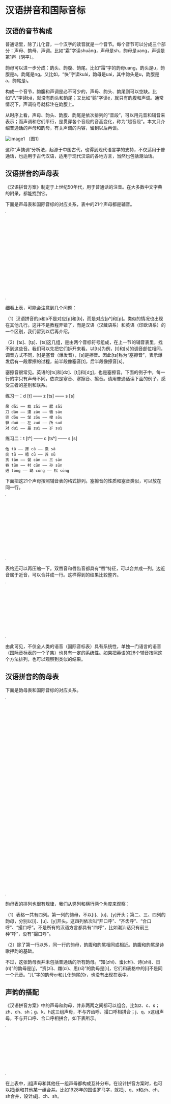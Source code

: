 # 汉语拼音和国际音标

## 汉语的音节构成

普通话里，除了儿化音，一个汉字的读音就是一个音节。每个音节可以分成三个部分：声母、韵母、声调。比如“霜”字读shuāng，声母是sh，韵母是uang，声调是第1声（阴平）。

韵母可以进一步分成：韵头、韵腹、韵尾。比如“霜”字的韵母uang，韵头是u，韵腹是a，韵尾是ng。又比如，“快”字读kuài，韵母是uai，其中韵头是u，韵腹是a，韵尾是i。

构成一个音节，韵腹和声调是必不可少的，声母、韵头、韵尾则可以空缺。比如“八”字读bā，就没有韵头和韵尾；又比如“鹅”字读é，就只有韵腹和声调。通常情况下，声调符号就标注在韵腹上。

从时序上看，声母、韵头、韵腹、韵尾是依次排列的“音段”，可以用元音和辅音来表示；而声调和它们平行，是贯穿各个音段的音高变化，称为“超音段”。本文只介绍普通话的声母和韵母，有关声调的内容，留到以后再谈。

![image1] 〔图1〕

这种“声韵调”分析法，起源于中国古代，也得到现代语言学的支持，不仅适用于普通话，也适用于古代汉语，适用于现代汉语的各地方言，当然也包括潮汕话。

## 汉语拼音的声母表

《汉语拼音方案》制定于上世纪50年代，用于普通话的注音。在大多数中文字典的附录，都能找到它。

下面是声母表和国际音标的对应关系，表中的21个声母都是辅音。

<table style="width:1px; white-space:nowrap; text-align:center;">
  <tr>
    <td><span style="font-size:2em;">b</span> [p] 玻</td>
    <td><span style="font-size:2em;">p</span> [pʰ] 坡</td>
    <td><span style="font-size:2em;">m</span> [m] 摸</td>
    <td><span style="font-size:2em;">f</span> [f] 佛</td>
  </tr>
  <tr>
    <td><span style="font-size:2em;">d</span> [t] 得</td>
    <td><span style="font-size:2em;">t</span> [tʰ] 特</td>
    <td><span style="font-size:2em;">n</span> [n] 讷</td>
    <td><span style="font-size:2em;">l</span> [l] 勒</td>
  </tr>
  <tr>
    <td><span style="font-size:2em;">g</span> [k] 哥</td>
    <td><span style="font-size:2em;">k</span> [kʰ] 科</td>
    <td><span style="font-size:2em;">h</span> [x] 喝</td>
    <td></td>
  </tr>
  <tr>
    <td><span style="font-size:2em;">j</span> [tɕ] 基</td>
    <td><span style="font-size:2em;">q</span> [tɕʰ] 欺</td>
    <td><span style="font-size:2em;">x</span> [ɕ] 希</td>
    <td></td>
  </tr>
  <tr>
    <td><span style="font-size:2em;">zh</span> [tʂ] 知</td>
    <td><span style="font-size:2em;">ch</span> [tʂʰ] 蚩</td>
    <td><span style="font-size:2em;">sh</span> [ʂ] 诗</td>
    <td><span style="font-size:2em;">r</span> [ɻ] 日</td>
  </tr>
  <tr>
    <td><span style="font-size:2em;">z</span> [ts] 资</td>
    <td><span style="font-size:2em;">c</span> [tsʰ] 雌</td>
    <td><span style="font-size:2em;">s</span> [s] 思</td>
    <td></td>
  </tr>
</table>

细看上表，可能会注意到几个问题：

（1）汉语拼音的p和b不是对应[p]和[b]，而是对应[pʰ]和[p]。类似的情况也出现在其他几行。这并不是教程弄错了，而是汉语（汉藏语系）和英语（印欧语系）的一个区别，我们留到以后再介绍。

（2）[tɕ]、[tʂ]、[ts]这几组，是由两个音标符号组成，在上一节的辅音表里，找不到这些音。我们可以先把它们拆开来看。以[ts]为例，[t]和[s]的调音部位相同，调音方式不同，[t]是塞音（爆发音），[s]是擦音。因此[ts]称为“塞擦音”，表示爆发后有一段摩擦的过程，前半段像塞音[t]，后半段像擦音[s]。

塞擦音很常见。英语的[ts]和[dz]、[tʃ]和[dʒ]，也是塞擦音。下面的例子中，每一行的字只有声母不同，依次是塞音、塞擦音、擦音。请用普通话读下面的例子，感受三者的差别和联系。

练习一：d [t] —— z [ts] —— s [s]

```
呆 dāi —— 栽 zāi —— 腮 sāi
刀 dāo —— 遭 zāo —— 骚 sāo
兜 dōu —— 邹 zōu —— 搜 sōu
躲 duǒ —— 左 zuǒ —— 所 suǒ
对 duì —— 最 zuì —— 岁 suì
```

练习二：t [tʰ] —— c [tsʰ] —— s [s]

```
他 tā —— 擦 cā —— 撒 sā
突 tū —— 粗 cū —— 苏 sū
贪 tān —— 餐 cān —— 三 sān
吞 tūn —— 村 cūn —— 孙 sūn
通 tōng —— 聪 cōng —— 松 sōng
```

下面把这21个声母按照辅音表的格式排列。塞擦音的性质和塞音类似，可以放在同一行。

<table style="width:1px; white-space:nowrap; text-align:center;">
  <tr>
    <td></td>
    <td>双唇</td>
    <td>唇齿</td>
    <td colspan="2">齿/龈</td>
    <td>腭前</td>
    <td>翘舌</td>
    <td>软腭</td>
  </tr>
  <tr>
    <td>塞音</td>
    <td>b [p]<br>p [pʰ]</td>
    <td></td>
    <td>d [t]<br>t [tʰ]</td>
    <td>z [ts]<br>c [tsʰ]</td>
    <td>j [tɕ]<br>q [tɕʰ]</td>
    <td>zh [tʂ]<br>ch [tʂʰ]</td>
    <td>g [k]<br>k [kʰ]</td>
  </tr>
  <tr>
    <td>鼻音</td>
    <td>m [m]</td>
    <td></td>
    <td>n [n]</td>
    <td></td>
    <td></td>
    <td></td>
    <td></td>
  </tr>
  <tr>
    <td>擦音</td>
    <td></td>
    <td>f [f]</td>
    <td></td>
    <td>s [s]</td>
    <td>x [ɕ]</td>
    <td>sh [ʂ]</td>
    <td>h [x]</td>
  </tr>
  <tr>
    <td>近音</td>
    <td></td>
    <td></td>
    <td></td>
    <td></td>
    <td></td>
    <td>r [ɻ]</td>
    <td></td>
  </tr>
  <tr>
    <td>边音</td>
    <td></td>
    <td></td>
    <td>l [l]</td>
    <td></td>
    <td></td>
    <td></td>
    <td></td>
  </tr>
</table>

表格还可以再压缩一下。双唇音和唇齿音都具有“唇”特征，可以合并成一列。边近音属于近音，可以合并成一行。这样得到的结果比较整齐。

<table style="width:1px; white-space:nowrap; text-align:center;">
  <tr>
    <td></td>
    <td>唇</td>
    <td colspan="2">齿/龈</td>
    <td>腭前</td>
    <td>翘舌</td>
    <td>软腭</td>
  </tr>
  <tr>
    <td>塞音</td>
    <td>b [p]<br>p [pʰ]</td>
    <td>d [t]<br>t [tʰ]</td>
    <td>z [ts]<br>c [tsʰ]</td>
    <td>j [tɕ]<br>q [tɕʰ]</td>
    <td>zh [tʂ]<br>ch [tʂʰ]</td>
    <td>g [k]<br>k [kʰ]</td>
  </tr>
  <tr>
    <td>鼻音</td>
    <td>m [m]</td>
    <td>n [n]</td>
    <td></td>
    <td></td>
    <td></td>
    <td></td>
  </tr>
  <tr>
    <td>擦音</td>
    <td>f [f]</td>
    <td></td>
    <td>s [s]</td>
    <td>x [ɕ]</td>
    <td>sh [ʂ]</td>
    <td>h [x]</td>
  </tr>
  <tr>
    <td>近音</td>
    <td></td>
    <td>l [l]</td>
    <td></td>
    <td></td>
    <td>r [ɻ]</td>
    <td></td>
  </tr>
</table>

由此可见，不仅全人类的语音（国际音标表）具有系统性，单独一门语言的语音（国际音标表的一个子集）也具有一定的系统性。如果把英语的28个辅音按照这个方法排列，也可以观察到类似的结果。

## 汉语拼音的韵母表

下面是韵母表和国际音标的对应关系。

<table style="width:1px; white-space:nowrap; text-align:center;">
  <tr>
    <td>开口呼</td>
    <td>齐齿呼</td>
    <td>合口呼</td>
    <td>撮口呼</td>
  </tr>
  <tr>
    <td></td>
    <td><span style="font-size:2em;">i</span> [i] 衣</td>
    <td><span style="font-size:2em;">u</span> [u] 乌</td>
    <td><span style="font-size:2em;">ü</span> [y] 迂</td>
  </tr>
  <tr>
    <td><span style="font-size:2em;">a</span> [a] 啊</td>
    <td><span style="font-size:2em;">ia</span> [ia] 呀</td>
    <td><span style="font-size:2em;">ua</span> [ua] 蛙</td>
    <td></td>
  </tr>
  <tr>
    <td><span style="font-size:2em;">o</span> [o] 喔</td>
    <td></td>
    <td><span style="font-size:2em;">uo</span> [uo] 窝</td>
    <td></td>
  </tr>
  <tr>
    <td><span style="font-size:2em;">e</span> [ɤ] 鹅</td>
    <td><span style="font-size:2em;">ie</span> [ie] 耶</td>
    <td></td>
    <td><span style="font-size:2em;">üe</span> [ye] 约</td>
  </tr>
  <tr>
    <td><span style="font-size:2em;">ai</span> [ai] 哀</td>
    <td></td>
    <td><span style="font-size:2em;">uai</span> [uai] 歪</td>
    <td></td>
  </tr>
  <tr>
    <td><span style="font-size:2em;">ei</span> [ei] 欸</td>
    <td></td>
    <td><span style="font-size:2em;">uei</span> [uei] 威</td>
    <td></td>
  </tr>
  <tr>
    <td><span style="font-size:2em;">ao</span> [au] 熬</td>
    <td><span style="font-size:2em;">iao</span> [iau] 腰</td>
    <td></td>
    <td></td>
  </tr>
  <tr>
    <td><span style="font-size:2em;">ou</span> [ou] 欧</td>
    <td><span style="font-size:2em;">iou</span> [iou] 忧</td>
    <td></td>
    <td></td>
  </tr>
  <tr>
    <td><span style="font-size:2em;">an</span> [an] 安</td>
    <td><span style="font-size:2em;">ian</span> [ian] 烟</td>
    <td><span style="font-size:2em;">uan</span> [uan] 弯</td>
    <td><span style="font-size:2em;">üan</span> [yan] 冤</td>
  </tr>
  <tr>
    <td><span style="font-size:2em;">en</span> [ən] 恩</td>
    <td><span style="font-size:2em;">in</span> [iᵊn] 因</td>
    <td><span style="font-size:2em;">uen</span> [uən] 温</td>
    <td><span style="font-size:2em;">ün</span> [yᵊn] 晕</td>
  </tr>
  <tr>
    <td><span style="font-size:2em;">ang</span> [aŋ] 昂</td>
    <td><span style="font-size:2em;">iang</span> [iaŋ] 央</td>
    <td><span style="font-size:2em;">uang</span> [uaŋ] 汪</td>
    <td></td>
  </tr>
  <tr>
    <td><span style="font-size:2em;">eng</span> [əŋ] 亨的韵母</td>
    <td><span style="font-size:2em;">ing</span> [iᵊŋ] 英</td>
    <td><span style="font-size:2em;">ueng</span> [uəŋ] 翁</td>
    <td></td>
  </tr>
  <tr>
    <td><span style="font-size:2em;">ong</span> [ʊŋ] 轰的韵母</td>
    <td><span style="font-size:2em;">iong</span> [iʊŋ] 雍</td>
    <td></td>
    <td></td>
  </tr>
</table>

韵母表的排列也很有规律，我们从竖列和横行两个角度来观察：

（1）表格一共有四列。第一列的韵母，不以[i]、[u]、[y]开头；第二、三、四列的韵母，分别以[i]、[u]、[y]开头。这四列依次叫“开口呼”、“齐齿呼”、“合口呼”、“撮口呼”。不是所有的汉语方言都具有“四呼”，比如潮汕话只有前三种“呼”，没有“撮口呼”。

（2）除了第一行以外，同一行的韵母，韵腹和韵尾相同或相近。韵腹和韵尾是诗歌押韵的基础。

不过，这张韵母表并未包括普通话的所有韵母。“知(zhī)、蚩(chī)、诗(shī)、日(rì)”的韵母是[ʅ]，“资(zī)、雌(cí)、思(sī)”的韵母是[ɿ]，它们和表格中的[i]不是同一个元音。“儿”字的韵母er和儿化韵尾的r，也没有出现在表中。

## 声韵的搭配

《汉语拼音方案》中的声母和韵母，并非两两之间都可以组合。比如z、c、s；zh、ch、sh；g、k、h这三组声母，不与齐齿呼、撮口呼相拼合；j、q、x这组声母，不与开口呼、合口呼相拼合，如下表所示。

<table style="width:1px; white-space:nowrap; text-align:center;">
  <tr>
    <td></td>
    <td>开口呼</td>
    <td>齐齿呼</td>
    <td>合口呼</td>
    <td>撮口呼</td>
  </tr>
  <tr>
    <td>z、c、s</td>
    <td>+</td>
    <td></td>
    <td>+</td>
    <td></td>
  </tr>
  <tr>
    <td>zh、ch、sh</td>
    <td>+</td>
    <td></td>
    <td>+</td>
    <td></td>
  </tr>
  <tr>
    <td>g、k、h</td>
    <td>+</td>
    <td></td>
    <td>+</td>
    <td></td>
  </tr>
  <tr>
    <td>j、q、x</td>
    <td></td>
    <td>+</td>
    <td></td>
    <td>+</td>
  </tr>
</table>

在上表中，j组声母和其他任一组声母都构成互补分布。在设计拼音方案时，也可以把j组和其他某一组合并。比如1928年的国语罗马字，就把j、q、x和zh、ch、sh合并，设计成j、ch、sh。

[image1]: https://ww2.sinaimg.cn/large/006mIeATjw1f21zygu68nj30c709gt9m.jpg

